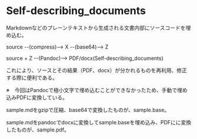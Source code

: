 # Self-describing_documents

Markdownなどのプレーンテキストから生成される文書内部にソースコードを埋め込む。

source --(compress)--> X --(base64)--> Z

source + Z --(Pandoc)--> PDF/docx(Self-describing_documents)

これにより、ソースとその結果（PDF、docx）が分かれるものを再利用、修正する際に便利である。

※　今回はPandocで極小文字で埋め込むことができなかったため、手動で埋め込みPDFに変換している。

sample.mdをgzipで圧縮、base64で変換したものが、sample.base。

sample.mdをpandocでdocxに変換してsample.baseを埋め込み、PDFにに変換したものが、sample.pdf。
